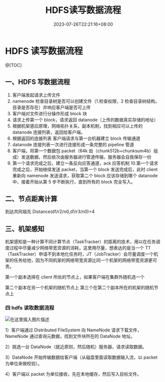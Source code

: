 ﻿---
title: "HDFS读写数据流程"
date: 2023-07-26T22:21:16+08:00
draft: false
---

# HDFS 读写数据流程

@[TOC]

## 一、HDFS 写数据流程

1.  客户端发起请求上传文件
2.  namenode 检查目录树是否可以创建文件（1.检查权限，2 检查目录树结构，目录是否存在）并响应客户端是否可上传
3.  客户端对文件进行分操作形成 block 块
4.  请求上传第一个 block，请求返回 datanode（上传的数据真实存储的地址）
5.  根据机架感应原理，网络拓扑关系，副本机制，找到相应可以上传的 datanode 连接列表，返回给客户端。
6.  根据返回的连接列表 客户端请求与第一台机器建立 block 传输通道
7.  datanode 连接列表一次进行连接形成一条完整的 pipeline 管道
8.  客户端，将第一个数据包 packet（64k 由（chunk512b+chunksum4b）组成）发送数据，然后依次由服务器进行管道传输，服务器会自我保存一份
9.  第一个请求完成之后，建立一条反向应答通道，ack 应答机制 10.第一个请求完成之后，开始继续发送 packet，当第一个 block 发送完成后，此时 client 重新向 namenode 发送请求，获取第二个 block 应该存储到哪个 datanode 中，接着开始从第 5 步不断执行，直到所有的 block 完全写入。

## 二、节点距离计算

到达共同祖先
Distance(d1/r2/n0,d1/r3/n0)=4

## 三、机架感知

机架感知是一种计算不同计算节点（TaskTracker）的距离的技术，用以在任务调度过程中尽量减少网络带宽资源的消耗，这里用尽量，想表达的是当一个 TT（TaskTracker）申请不到本地化任务时，JT（JobTracker）会尽量调度一个机架的任务给他，因为不同机架的网络带宽资源比同一个机架的网络带宽资源更可贵。

第一个副本选择在 client 所处的节点上，如果客户端在集群外随机选一个

第二个副本在另一个机架的随机节点上
第三个在第二个副本所在的机架的随机节点上

### 四 hdfs 读取数据流程

![在这里插入图片描述](https://img-blog.csdnimg.cn/847771b9c4584c26b92d14ae50ec4a9d.png)

1）客户端通过 Distributed FileSystem 向 NameNode 请求下载文件，NameNode 通过查询元数据，找到文件块所在的 DataNode 地址。

2）挑选一台 DataNode（就近原则，然后随机）服务器，请求读取数据。

3）DataNode 开始传输数据给客户端（从磁盘里面读取数据输入流，以 packet 为单位来做校验）。

4）客户端以 packet 为单位接收，先在本地缓存，然后写入目标文件。
